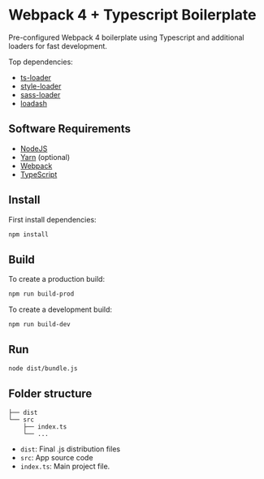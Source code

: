 # Webpack 4 + Typescript Boilerplate

Pre-configured Webpack 4 boilerplate using Typescript and additional loaders for fast development. 

Top dependencies:

- [ts-loader](https://github.com/TypeStrong/ts-loader)
- [style-loader](https://github.com/webpack-contrib/style-loader)
- [sass-loader](https://github.com/webpack-contrib/sass-loader)
- [loadash](https://github.com/lodash/lodash-webpack-plugin)

## Software Requirements

- [NodeJS](https://nodejs.org/es/)
- [Yarn](https://yarnpkg.com/lang/en/) (optional)
- [Webpack](https://webpack.js.org/)
- [TypeScript](https://www.typescriptlang.org/)

## Install

First install dependencies:

```sh
npm install
```

## Build

To create a production build:

```sh
npm run build-prod
```

To create a development build:

```sh
npm run build-dev
```

## Run

```sh
node dist/bundle.js
```

## Folder structure

```
├── dist
└── src
    ├── index.ts
    └── ...
```

- `dist`: Final .js distribution files
- `src`:  App source code
- `index.ts`:  Main project file. 

